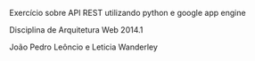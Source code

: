 Exercício sobre API REST utilizando python e google app engine

Disciplina de Arquitetura Web 2014.1

João Pedro Leôncio e Leticia Wanderley


